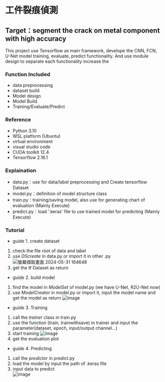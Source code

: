 # 工件裂痕偵測
## Target：segment the crack on metal component with high accuracy
This project use Tensorflow as main framework, develope the CNN, FCN, U-Net model training, evaluate, predict functionality.
And use module design to separate each functionality increase the 
### Function Included
  - data preprocessing  
  - dataset build  
  - Model design  
  - Model Build  
  - Training/Evaluate/Predict
### Reference 
  - Python 3.10
  - WSL platform (Ubuntu)
  - virtual environment
  - visual studio code
  - CUDA toolkit 12.4  
  - Tensorflow 2.16.1  
### Explaination  
  - data.py：use for data/label preprocessing and Create tensorflow Dataset  
  - model.py：definition of model structure class  
  - train.py：training/saving model, also use for generating chart of evaluation (Mainly Execute)  
  - predict.py：load '.keras' file to use trained model for predicting (Mainly Execute)
### Tutorial  
  - guide 1. create dataset
  1. check the file root of data and label
  2. use *DScreate* in data.py or import it in other .py
  ![螢幕擷取畫面 2024-05-31 164648](https://github.com/telun0130/tfProject/assets/145544962/448e435a-e533-4726-aba0-c971f0cc5435)
  3. get the tf Dataset as return
  - guide 2. build model
  1. find the model in *ModelSet* of model.py (we have U-Net, R2U-Net now)
  2. use *ModelCreator* in model.py or import it, input the model name and get the model as return
  ![image](https://github.com/telun0130/tfProject/assets/145544962/1f6ef807-1e25-4a8e-a5a5-74fa64b6912f)
  - guide 3. Training
  1. call the *trainer* class in train.py
  2. use the function (train, trainwithsave) in trainer and input the parameter(dataset, epoch, input/output channel...)
  3. start training
  ![image](https://github.com/telun0130/tfProject/assets/145544962/d447857b-4c53-427a-8352-a5a96a9b4b0e)
  4. get the evaluation plot
  - guide 4. Predicting
  1. call the *predictor* in predict.py
  2. load the model by input the path of .keras file
  3. input data to predict  
  ![image](https://github.com/telun0130/tfProject/assets/145544962/f65e9892-dbc9-49e1-b513-2ca2cf22e2ff)

